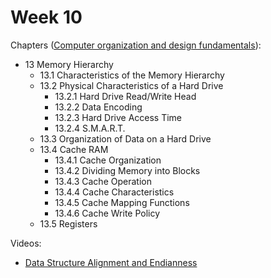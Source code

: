 # Week 10

<!-- Chapters ([The Essentials Of Computer Organization And Architecture](https://annas-archive.org/md5/5ba0d1b3a05968d49a19d41ed52c2add)):
- 5.1 Introduction
- 5.2 Instruction Formats
  - 5.2.1 Design Decisions for Instruction Sets
  - 5.2.2 Little versus Big Endian
  - 5.2.3 Internal Storage in the CPU: Stacks versus Registers
  - 5.2.4 Number of Operands and Instruction Length
  - 5.2.5 Expanding Opcodes
- 5.3 Instruction Types
- 5.4 Addressing
  - 5.4.1 Data Types
  - 5.4.2 Address Modes -->

Chapters ([Computer organization and design fundamentals](https://annas-archive.org/md5/21e29706fb83c40a7f4f1ffc5960c369)):
- 13 Memory Hierarchy
  - 13.1 Characteristics of the Memory Hierarchy
  - 13.2 Physical Characteristics of a Hard Drive
    - 13.2.1 Hard Drive Read/Write Head
    - 13.2.2 Data Encoding
    - 13.2.3 Hard Drive Access Time
    - 13.2.4 S.M.A.R.T.
  - 13.3 Organization of Data on a Hard Drive
  - 13.4 Cache RAM
    - 13.4.1 Cache Organization
    - 13.4.2 Dividing Memory into Blocks
    - 13.4.3 Cache Operation
    - 13.4.4 Cache Characteristics
    - 13.4.5 Cache Mapping Functions
    - 13.4.6 Cache Write Policy
  - 13.5 Registers


Videos:
- [Data Structure Alignment and Endianness](https://www.youtube.com/watch?v=zyGMyV955Rw)
